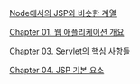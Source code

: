[Node에서의 JSP와 비슷한 계열](https://moondongmin.notion.site/Node-JSP-15d357c44e5680b88a7adb120b2fea0e?pvs=4)

[Chapter 01. 웹 애플리케이션 개요](https://www.notion.so/Chapter-01-169357c44e5680e3bf51f61536c9e0b2?pvs=21)

[Chapter 03. Servlet의 핵심 사항들](https://www.notion.so/Chapter-03-Servlet-168357c44e5680f4b0b6fe2dd4febf42?pvs=21)

[Chapter 04. JSP 기본 요소](https://www.notion.so/Chapter-04-JSP-16d357c44e56807487cafaa393a716a5?pvs=21)